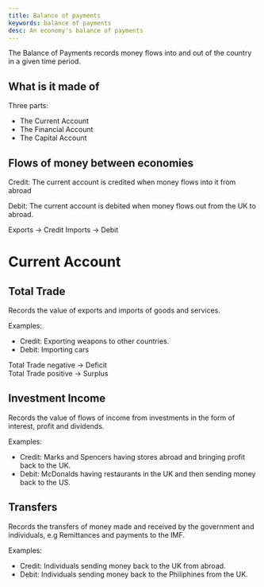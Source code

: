 ```yaml
---
title: Balance of payments
keywords: balance of payments
desc: An economy's balance of payments
---
```

The Balance of Payments records money flows into and out of the country in a given time period.

## What is it made of ##
Three parts:
- The Current Account
- The Financial Account
- The Capital Account

## Flows of money between economies #
Credit: The current account is credited when money flows into it from abroad

Debit: The current account is debited when money flows out from the UK to abroad.

Exports -> Credit
Imports -> Debit

# Current Account #

## Total Trade ##
Records the value of exports and imports of goods and services.

Examples:
- Credit: Exporting weapons to other countries.
- Debit: Importing cars

Total Trade negative -> Deficit  
Total Trade positive -> Surplus

## Investment Income ##
Records the value of flows of income from investments in the form of interest, profit and dividends.

Examples:
- Credit: Marks and Spencers having stores abroad and bringing profit back to the UK.
- Debit: McDonalds having restaurants in the UK and then sending money back to the US.

## Transfers ##
Records the transfers of money made and received by the government and individuals, e.g Remittances and payments to the IMF.

Examples:
- Credit: Individuals sending money back to the UK from abroad.
- Debit: Individuals sending money back to the Philiphines from the UK.
